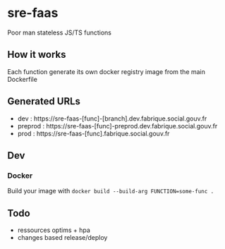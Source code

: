 # sre-faas

Poor man stateless JS/TS functions

## How it works

Each function generate its own docker registry image from the main Dockerfile

## Generated URLs

- dev : https://sre-faas-[func]-[branch].dev.fabrique.social.gouv.fr
- preprod : https://sre-faas-[func]-preprod.dev.fabrique.social.gouv.fr
- prod : https://sre-faas-[func].fabrique.social.gouv.fr

## Dev

### Docker

Build your image with `docker build --build-arg FUNCTION=some-func .`

## Todo

- ressources optims + hpa
- changes based release/deploy

